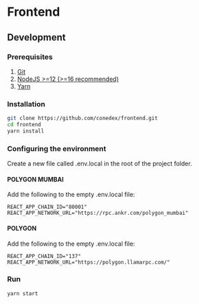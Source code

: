 # Frontend

## Development

### Prerequisites

1. [Git](https://git-scm.com/)
2. [NodeJS >=12 (>=16 recommended)](https://nodejs.org/en/)
3. [Yarn](https://yarnpkg.com)

### Installation

```bash
git clone https://github.com/conedex/frontend.git
cd frontend
yarn install
```

### Configuring the environment

Create a new file called .env.local in the root of the project folder.

#### POLYGON MUMBAI

Add the following to the empty .env.local file:

```
REACT_APP_CHAIN_ID="80001"
REACT_APP_NETWORK_URL="https://rpc.ankr.com/polygon_mumbai"
```

#### POLYGON

Add the following to the empty .env.local file:

```
REACT_APP_CHAIN_ID="137"
REACT_APP_NETWORK_URL="https://polygon.llamarpc.com/"
```

### Run

```bash
yarn start
```

